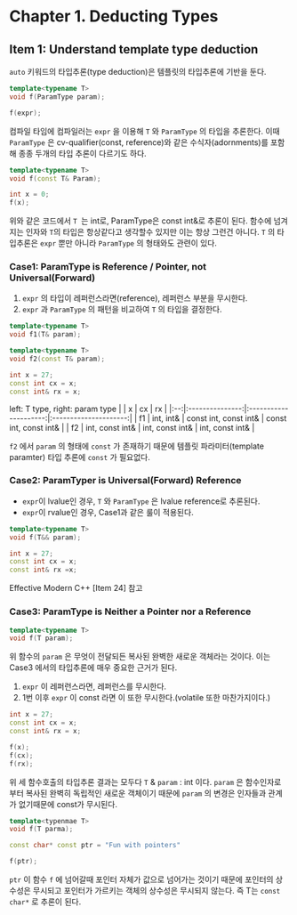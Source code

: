 # Chapter 1. Deducting Types

## Item 1: Understand template type deduction

`auto` 키워드의 타입추론(type deduction)은 템플릿의 타입추론에 기반을 둔다.

```cpp
template<typename T>
void f(ParamType param);

f(expr);
```

컴파일 타임에 컴파일러는 `expr` 을 이용해 `T` 와 `ParamType` 의 타입을 추론한다.
이때`ParamType` 은 cv-qualifier(const, reference)와 같은 수식자(adornments)를 포함해 종종 두개의 타입 추론이 다르기도 하다.
```cpp
template<typename T>
void f(const T& Param);

int x = 0;
f(x);
```

위와 같은 코드에서 `T `는 int로, ParamType은 const int&로 추론이 된다.
함수에 넘겨지는 인자와 `T`의 타입은 항상같다고 생각할수 있지만 이는 항상 그런건 아니다. `T` 의 타입추론은 `expr` 뿐만 아니라 `ParamType` 의 형태와도 관련이 있다.

### Case1: ParamType is Reference / Pointer, not Universal(Forward)

1. `expr` 의 타입이 레퍼런스라면(reference), 레퍼런스 부분을 무시한다.
2. `expr` 과 `ParamType` 의 패턴을 비교하여 `T` 의 타입을 결정한다.

```cpp
template<typename T>
void f1(T& param);

template<typename T>
void f2(const T& param);

int x = 27;         
const int cx = x;  
const int& rx = x;
```

left: T type,  right: param type
|    |        x        |           cx          |           rx          |
|:--:|:---------------:|:---------------------:|:---------------------:|
| f1 |    int, int&    | const int, const int& | const int, const int& |
| f2 | int, const int& |    int, const int&    |    int, const int&    |

`f2` 에서 `param` 의 형태에 `const` 가 존재하기 때문에 템플릿 파라미터(template paramter) 타입 추론에 `const` 가 필요없다.

### Case2: ParamTyper is Universal(Forward) Reference

- `expr`이 lvalue인 경우, `T` 와 `ParamType` 은 lvalue reference로 추론된다.
- `expr`이 rvalue인 경우, Case1과 같은 룰이 적용된다.

```cpp
template<typename T>
void f(T&& param);

int x = 27;
const int cx = x;
const int& rx =x;
```

Effective Modern C++ [Item 24] 참고

### Case3: ParamType is Neither a Pointer nor a Reference

```cpp
template<typename T>
void f(T param);
```

위 함수의 `param` 은 무엇이 전달되든 복사된 완벽한 새로운 객체라는 것이다. 이는 Case3 에서의 타입추론에 매우 중요한 근거가 된다.

1. `expr` 이 레퍼런스라면, 레퍼런스를 무시한다.
2. 1번 이후 `expr` 이 const 라면 이 또한 무시한다.(volatile 또한 마찬가지이다.)

```cpp
int x = 27;
const int cx = x;
const int& rx = x;

f(x);
f(cx);
f(rx);
```

위 세 함수호출의 타입추론 결과는 모두다 `T` & `param` : int 이다. `param` 은 함수인자로 부터 복사된 완벽히 독립적인 새로운 객체이기 때문에 `param` 의 변경은 인자들과 관계가 없기때문에 const가 무시된다.

```cpp
template<typenmae T>
void f(T parma);

const char* const ptr = "Fun with pointers"

f(ptr);
```

`ptr` 이 함수 `f` 에 넘어갈때 포인터 자체가 값으로 넘어가는 것이기 때문에 포인터의 상수성은 무시되고 포인터가 가르키는 객체의 상수성은 무시되지 않는다. 즉 T는 `const char*` 로 추론이 된다.
